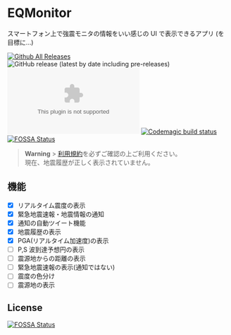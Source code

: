 # EQMonitor

スマートフォン上で強震モニタの情報をいい感じの UI で表示できるアプリ
(を目標に…)

[![Github All Releases](https://img.shields.io/github/downloads/EQMonitor/EQMonitor/total.svg)]() ![GitHub release (latest by date including pre-releases)](https://img.shields.io/github/v/release/EQMonitor/EQMonitor?color=blue&include_prereleases&label=Release)
![GitHub release (latest by date and asset including pre-releases)](https://img.shields.io/github/downloads-pre/EQMonitor/EQMonitor/latest/app-release.apk)
[![Codemagic build status](https://api.codemagic.io/apps/621bb2a4bc3d3d2156cab924/621bb2a4bc3d3d2156cab923/status_badge.svg)](https://codemagic.io/apps/621bb2a4bc3d3d2156cab924/621bb2a4bc3d3d2156cab923/latest_build)
[![FOSSA Status](https://app.fossa.com/api/projects/git%2Bgithub.com%2FEQMonitor%2FEQMonitor.svg?type=shield)](https://app.fossa.com/projects/git%2Bgithub.com%2FEQMonitor%2FEQMonitor?ref=badge_shield)

> **Warning** > [利用規約](https://github.com/EQMonitor/EQMonitor/blob/main/docs/policy.md)を必ずご確認の上ご利用ください。  
> 現在、地震履歴が正しく表示されていません。

## **機能**

- [x] リアルタイム震度の表示
- [x] 緊急地震速報・地震情報の通知
- [x] 通知の自動ツイート機能
- [x] 地震履歴の表示
- [x] PGA(リアルタイム加速度)の表示
- [ ] P,S 波到達予想円の表示
- [ ] 震源地からの距離の表示
- [ ] 緊急地震速報の表示(通知ではない)
- [ ] 震度の色分け
- [ ] 震源地の表示

## License

[![FOSSA Status](https://app.fossa.com/api/projects/git%2Bgithub.com%2FEQMonitor%2FEQMonitor.svg?type=large)](https://app.fossa.com/projects/git%2Bgithub.com%2FEQMonitor%2FEQMonitor?ref=badge_large)
